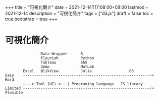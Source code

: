 +++
title = "可視化簡介"
date = 2021-12-14T17:08:00+08:00
lastmod = 2021-12-14
description = "可視化簡介"
tags = ["d3.js"]
draft = false
toc = true
bootstrap = true
+++

# 可視化簡介


```
                Data Wrapper      R
                Flourish          Python
                Tableau           SAS
                Jump              MatLab
        Excel   QlikView          Julia                 D3
Easy    ----------------------------------------------------------> Hard
        |---> Tool (UI) <---| Programing language   JS library
Limited ----------------------------------------------------------> Flexible
```
